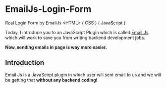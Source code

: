 # EmailJs-Login-Form
Real Login Form by EmailJs &lt;HTML> { CSS } ( JavaScript )

Today, I introduce you to an JavaScript Plugin which is called [Email Js](https://www.emailjs.com/) which will work to save you from writing backend development jobs.

**Now, sending emails in page is way more easier.**

## Introduction

Email Js is a JavaScirpt plugin in which user will sent email to us and we will be getting that **without any backend coding!**
